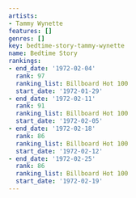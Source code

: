 ```yaml
---
artists:
- Tammy Wynette
features: []
genres: []
key: bedtime-story-tammy-wynette
name: Bedtime Story
rankings:
- end_date: '1972-02-04'
  rank: 97
  ranking_list: Billboard Hot 100
  start_date: '1972-01-29'
- end_date: '1972-02-11'
  rank: 91
  ranking_list: Billboard Hot 100
  start_date: '1972-02-05'
- end_date: '1972-02-18'
  rank: 86
  ranking_list: Billboard Hot 100
  start_date: '1972-02-12'
- end_date: '1972-02-25'
  rank: 86
  ranking_list: Billboard Hot 100
  start_date: '1972-02-19'
---
```


